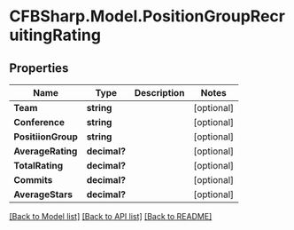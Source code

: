 # CFBSharp.Model.PositionGroupRecruitingRating
## Properties

Name | Type | Description | Notes
------------ | ------------- | ------------- | -------------
**Team** | **string** |  | [optional] 
**Conference** | **string** |  | [optional] 
**PositiionGroup** | **string** |  | [optional] 
**AverageRating** | **decimal?** |  | [optional] 
**TotalRating** | **decimal?** |  | [optional] 
**Commits** | **decimal?** |  | [optional] 
**AverageStars** | **decimal?** |  | [optional] 

[[Back to Model list]](../README.md#documentation-for-models) [[Back to API list]](../README.md#documentation-for-api-endpoints) [[Back to README]](../README.md)

